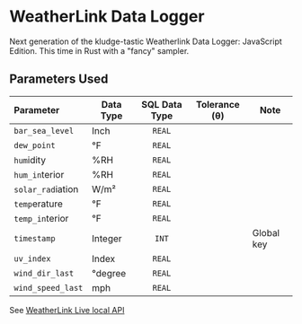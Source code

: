 # WeatherLink Data Logger

Next generation of the kludge-tastic Weatherlink Data Logger: JavaScript Edition. This time in Rust with a "fancy" sampler.

## Parameters Used
| Parameter         | Data Type | SQL Data Type | Tolerance (θ) | Note       |
|:------------------|-----------|:-------------:|---------------|------------|
| `bar_sea_level`   | Inch      | `REAL`        |               |            |
| `dew_point`       | °F        | `REAL`        |               |            |
| `hum`idity        | \%RH      | `REAL`        |               |            |
| `hum_in`terior    | \%RH      | `REAL`        |               |            |
| `solar_rad`iation | W/m²      | `REAL`        |               |            |
| `temp`erature     | °F        | `REAL`        |               |            |
| `temp_in`terior   | °F        | `REAL`        |               |            |
| `timestamp`       | Integer   | `INT`         |               | Global key |
| `uv_index`        | Index     | `REAL`        |               |            |
| `wind_dir_last`   | °degree   | `REAL`        |               |            |
| `wind_speed_last` | mph       | `REAL`        |               |            |

See [WeatherLink Live local API][wllla] 

[wllla]: https://weatherlink.github.io/weatherlink-live-local-api/
